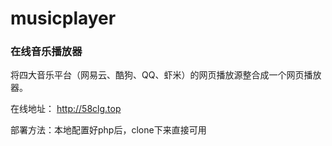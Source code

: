 # musicplayer
### 在线音乐播放器

将四大音乐平台（网易云、酷狗、QQ、虾米）的网页播放源整合成一个网页播放器。

在线地址： http://58clg.top

部署方法：本地配置好php后，clone下来直接可用
